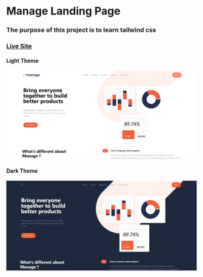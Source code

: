 # Manage Landing Page

### The purpose of this project is to learn tailwind css

<a href="https://managelandingpage-radser2001.netlify.app/"><h3>Live Site</h3></a>

#### Light Theme

![image](./Screenshots/light.png)

#### Dark Theme

![image](./Screenshots/dark.png)
